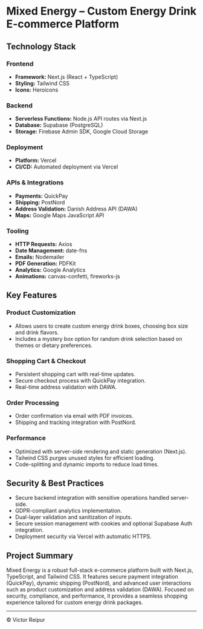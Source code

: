 # Mixed Energy – Custom Energy Drink E-commerce Platform

## Technology Stack

### Frontend
- **Framework:** Next.js (React + TypeScript)
- **Styling:** Tailwind CSS
- **Icons:** Heroicons

### Backend
- **Serverless Functions:** Node.js API routes via Next.js
- **Database:** Supabase (PostgreSQL)
- **Storage:** Firebase Admin SDK, Google Cloud Storage

### Deployment
- **Platform:** Vercel
- **CI/CD:** Automated deployment via Vercel

### APIs & Integrations
- **Payments:** QuickPay
- **Shipping:** PostNord
- **Address Validation:** Danish Address API (DAWA)
- **Maps:** Google Maps JavaScript API

### Tooling
- **HTTP Requests:** Axios
- **Date Management:** date-fns
- **Emails:** Nodemailer
- **PDF Generation:** PDFKit
- **Analytics:** Google Analytics
- **Animations:** canvas-confetti, fireworks-js

## Key Features

### Product Customization
- Allows users to create custom energy drink boxes, choosing box size and drink flavors.
- Includes a mystery box option for random drink selection based on themes or dietary preferences.

### Shopping Cart & Checkout
- Persistent shopping cart with real-time updates.
- Secure checkout process with QuickPay integration.
- Real-time address validation with DAWA.

### Order Processing
- Order confirmation via email with PDF invoices.
- Shipping and tracking integration with PostNord.

### Performance
- Optimized with server-side rendering and static generation (Next.js).
- Tailwind CSS purges unused styles for efficient loading.
- Code-splitting and dynamic imports to reduce load times.

## Security & Best Practices
- Secure backend integration with sensitive operations handled server-side.
- GDPR-compliant analytics implementation.
- Dual-layer validation and sanitization of inputs.
- Secure session management with cookies and optional Supabase Auth integration.
- Deployment security via Vercel with automatic HTTPS.

## Project Summary
Mixed Energy is a robust full-stack e-commerce platform built with Next.js, TypeScript, and Tailwind CSS. It features secure payment integration (QuickPay), dynamic shipping (PostNord), and advanced user interactions such as product customization and address validation (DAWA). Focused on security, compliance, and performance, it provides a seamless shopping experience tailored for custom energy drink packages.

---

© Victor Reipur
